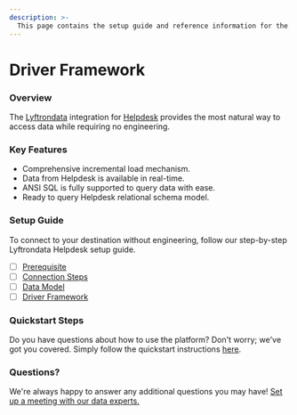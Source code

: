 ```yaml
---
description: >-
  This page contains the setup guide and reference information for the Helpdesk source connector.
---
```


# Driver Framework

### Overview

The [Lyftrondata](https://www.lyftrondata.com/) integration for [Helpdesk](None) provides the most natural way to access data while requiring no engineering.

### Key Features

* Comprehensive incremental load mechanism.
* Data from Helpdesk is available in real-time.&#x20;
* ANSI SQL is fully supported to query data with ease.
* Ready to query Helpdesk relational schema model.

### Setup Guide

To connect to your destination without engineering, follow our step-by-step Lyftrondata Helpdesk setup guide.

* [ ] [Prerequisite](../prerequisite.md)
* [ ] [Connection Steps](../connection-steps.md)
* [ ] [Data Model](../data-model/erd.md)
* [ ] [Driver Framework](../driver-framework/)

### Quickstart Steps

Do you have questions about how to use the platform? Don't worry; we've got you covered. Simply follow the quickstart instructions [here](../driver-framework/README.md).

### Questions? <a href="#questions" id="questions"></a>

We're always happy to answer any additional questions you may have! [Set up a meeting with our data experts.](https://www.lyftrondata.com/book-a-meeting/)


